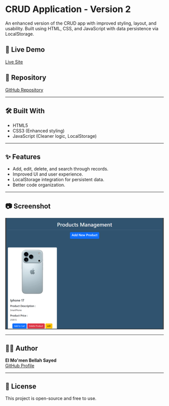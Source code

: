 # CRUD Application - Version 2

An enhanced version of the CRUD app with improved styling, layout, and usability. Built using HTML, CSS, and JavaScript with data persistence via LocalStorage.

## 🔗 Live Demo
[Live Site](https://momen-sayed0.github.io/CRUD-2/)

## 📂 Repository
[GitHub Repository](https://github.com/momen-sayed0/CRUD-2)

---

## 🛠️ Built With

- HTML5
- CSS3 (Enhanced styling)
- JavaScript (Cleaner logic, LocalStorage)

---

## ✨ Features

- Add, edit, delete, and search through records.
- Improved UI and user experience.
- LocalStorage integration for persistent data.
- Better code organization.

---

## 📷 Screenshot

![CRUD v2 Screenshot](./screenshots/screenshot.png)

---

## 🧑‍💻 Author

**El Mo'men Bellah Sayed**  
[GitHub Profile](https://github.com/momen-sayed0)

---

## 📌 License

This project is open-source and free to use.
